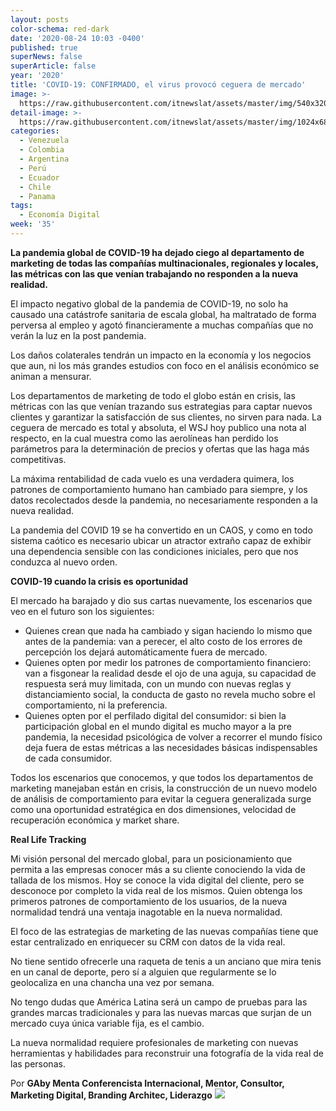 ```yaml
---
layout: posts
color-schema: red-dark
date: '2020-08-24 10:03 -0400'
published: true
superNews: false
superArticle: false
year: '2020'
title: 'COVID-19: CONFIRMADO, el virus provocó ceguera de mercado'
image: >-
  https://raw.githubusercontent.com/itnewslat/assets/master/img/540x320/GAby-Menta-p.jpg
detail-image: >-
  https://raw.githubusercontent.com/itnewslat/assets/master/img/1024x680/GAby-Menta-g.jpg
categories:
  - Venezuela
  - Colombia
  - Argentina
  - Perú
  - Ecuador
  - Chile
  - Panama
tags:
  - Economía Digital
week: '35'
---
```

**La pandemia global de COVID-19 ha dejado ciego al departamento de marketing de todas las compañías multinacionales, regionales y locales, las métricas con las que venían trabajando no responden a la nueva realidad.**

El impacto negativo global de la pandemia de COVID-19, no solo ha causado una catástrofe sanitaria de escala global, ha maltratado de forma perversa al empleo y agotó financieramente a muchas compañías que no verán la luz en la post pandemia.

Los daños colaterales tendrán un impacto en la economía y los negocios que aun, ni los más grandes estudios con foco en el análisis económico se animan a mensurar.

Los departamentos de marketing de todo el globo están en crisis, las métricas con las que venían trazando sus estrategias para captar nuevos clientes y garantizar la satisfacción de sus clientes, no sirven para nada.
La ceguera de mercado es total y absoluta, el WSJ hoy publico una nota al respecto, en la cual muestra como las aerolíneas han perdido los parámetros para la determinación de precios y ofertas que las haga más competitivas.

La máxima rentabilidad de cada vuelo es una verdadera quimera, los patrones de comportamiento humano han cambiado para siempre, y los datos recolectados desde la pandemia, no necesariamente responden a la nueva realidad.

La pandemia del COVID 19 se ha convertido en un CAOS, y como en todo sistema caótico es necesario ubicar un atractor extraño capaz de exhibir una dependencia sensible con las condiciones iniciales, pero que nos conduzca al nuevo orden.

**COVID-19 cuando la crisis es oportunidad**

El mercado ha barajado y dio sus cartas nuevamente, los escenarios que veo en el futuro son los siguientes:

- Quienes crean que nada ha cambiado y sigan haciendo lo mismo que antes de la pandemia: van a perecer, el alto costo de los errores de percepción los dejará automáticamente fuera de mercado.
- Quienes opten por medir los patrones de comportamiento financiero: van a fisgonear la realidad desde el ojo de una aguja, su capacidad de respuesta será muy limitada, con un mundo con nuevas reglas y distanciamiento social, la conducta de gasto no revela mucho sobre el comportamiento, ni la preferencia.
- Quienes opten por el perfilado digital del consumidor: si bien la participación global en el mundo digital es mucho mayor a la pre pandemia, la necesidad psicológica de volver a recorrer el mundo físico deja fuera de estas métricas a las necesidades básicas indispensables de cada consumidor.

Todos los escenarios que conocemos, y que todos los departamentos de marketing manejaban están en crisis, la construcción de un nuevo modelo de análisis de comportamiento para evitar la ceguera generalizada surge como una oportunidad estratégica en dos dimensiones, velocidad de recuperación económica y market share.

**Real Life Tracking**

Mi visión personal del mercado global, para un posicionamiento que permita a las empresas conocer más a su cliente conociendo la vida de tallada de los mismos. Hoy se conoce la vida digital del cliente, pero se desconoce por completo la vida real de los mismos. Quien obtenga los primeros patrones de comportamiento de los usuarios, de la nueva normalidad tendrá una ventaja inagotable en la nueva normalidad.

El foco de las estrategias de marketing de las nuevas compañías tiene que estar centralizado en enriquecer su CRM con datos de la vida real.

No tiene sentido ofrecerle una raqueta de tenis a un anciano que mira tenis en un canal de deporte, pero sí a alguien que regularmente se lo geolocaliza en una chancha una vez por semana.

No tengo dudas que América Latina será un campo de pruebas para las grandes marcas tradicionales y para las nuevas marcas que surjan de un mercado cuya única variable fija, es el cambio.

La nueva normalidad requiere profesionales de marketing con nuevas herramientas y habilidades para reconstruir una fotografía de la vida real de las personas.


Por **GAby Menta Conferencista Internacional, Mentor, Consultor, Marketing Digital, Branding Architec, Liderazgo**
<img src="https://tracker.metricool.com/c3po.jpg?hash=56f88a41e39ab42c063cc51676587a04"/>